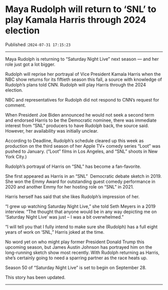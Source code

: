 # Maya Rudolph will return to ‘SNL’ to play Kamala Harris through 2024 election

Published :`2024-07-31 17:15:23`

---

Maya Rudolph is returning to “Saturday Night Live” next season — and her role just got a lot bigger.

Rudolph will reprise her portrayal of Vice President Kamala Harris when the NBC show returns for its fiftieth season this fall, a source with knowledge of Rudolph’s plans told CNN. Rudolph will play Harris through the 2024 election.

NBC and representatives for Rudolph did not respond to CNN’s request for comment.

When President Joe Biden announced he would not seek a second term and endorsed Harris to be the Democratic nominee, there was immediate interest from “SNL” producers to have Rudolph back, the source said. However, her availability was initially unclear.

According to Deadline, Rudolph’s schedule cleared up this week as production on the third season of her Apple TV+ comedy series “Loot” was pushed to January. (“Loot” films in Los Angeles, and “SNL” shoots in New York City.)

Rudolph’s portrayal of Harris on “SNL” has become a fan-favorite.

She first appeared as Harris in an “SNL”  Democratic debate sketch in 2019. She won the Emmy Award for outstanding guest comedy performance in 2020 and another Emmy for her hosting role on “SNL” in 2021.

Harris herself has said that she likes Rudolph’s impression of her.

“I grew up watching Saturday Night Live,” she told Seth Meyers in a 2019 interview. “The thought that anyone would be in any way depicting me on ‘Saturday Night Live’ was just – I was a bit overwhelmed.”

“I will tell you that I fully intend to make sure she (Rudolph) has a full eight years of work on ‘SNL,” Harris joked at the time.

No word yet on who might play former President Donald Trump this upcoming season, but James Austin Johnson has portrayed him on the long-running sketch show most recently. With Rudolph returning as Harris, she’s certainly going to need a sparring partner as the race heats up.

Season 50 of “Saturday Night Live” is set to begin on September 28.

This story has been updated.

---

